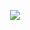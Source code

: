 <p align="center">
<img src="https://i.pinimg.com/736x/6d/4d/b0/6d4db0c35513749f9c1d8ec9f0affbdf.jpg" <p/>
